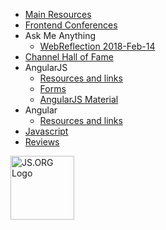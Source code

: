 * [Main Resources](docs/main.md)
* [Frontend Conferences](https://asciidisco.github.io/web-conferences-2018/)
* Ask Me Anything
    * [WebReflection 2018-Feb-14](docs/ama/webreflection.md)
* [Channel Hall of Fame](docs/halloffame.md)
* AngularJS
    * [Resources and links](docs/angularjs/resources.md)
    * [Forms](docs/angularjs/forms.md)
    * [AngularJS Material](docs/angularjs/material1.md)
* Angular
    * [Resources and links](docs/angular/resources.md)
* [Javascript](docs/javascript.md)
* [Reviews](docs/reviews.md)

<a href="https://js.org" target="_blank" title="JS.ORG | JavaScript Community" class="pull-right">
<img src="https://logo.js.org/dark_horz.png" width="102" alt="JS.ORG Logo"/></a>
<!-- alternatives [bright|dark]_[horz|vert|tiny].png (width[horz:102,vert:50,tiny:77]) -->
